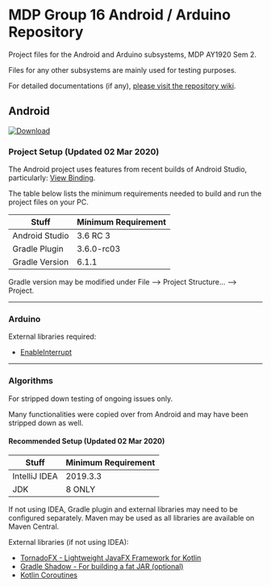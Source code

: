 # MDP Group 16 Android / Arduino Repository
Project files for the Android and Arduino subsystems, MDP AY1920 Sem 2. 

Files for any other subsystems are mainly used for testing purposes.

For detailed documentations (if any), [please visit the repository wiki](https://github.com/101011101001010/MDP/wiki).

## Android
[![Download](https://img.shields.io/badge/APK%20Download-1.0.0-blue)](https://github.com/GreyGnome/EnableInterrupt)

### Project Setup (Updated 02 Mar 2020)
The Android project uses features from recent builds of Android Studio, particularly: [View Binding](https://developer.android.com/topic/libraries/view-binding).

The table below lists the minimum requirements needed to build and run the project files on your PC.

| Stuff          | Minimum Requirement |	
| -------------- | ------------------- |     
| Android Studio | 3.6 RC 3            |
| Gradle Plugin  | 3.6.0-rc03          | 
| Gradle Version | 6.1.1               | 

Gradle version may be modified under File --> Project Structure... --> Project.

---

### Arduino
External libraries required:
* [EnableInterrupt](https://github.com/GreyGnome/EnableInterrupt)

---

### Algorithms
For stripped down testing of ongoing issues only. 

Many functionalities were copied over from Android and may have been stripped down as well.

#### Recommended Setup (Updated 02 Mar 2020)
| Stuff          | Minimum Requirement |	
| -------------- | ------------------- |     
| IntelliJ IDEA  | 2019.3.3            |  
| JDK            | 8 ONLY              |

If not using IDEA, Gradle plugin and external libraries may need to be configured separately. Maven may be used as all libraries are available on Maven Central.

External libraries (if not using IDEA):
* [TornadoFX - Lightweight JavaFX Framework for Kotlin](https://github.com/edvin/tornadofx)
* [Gradle Shadow - For building a fat JAR (optional)](https://github.com/johnrengelman/shadow)
* [Kotlin Coroutines](https://github.com/Kotlin/kotlinx.coroutines)
